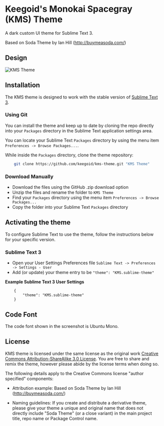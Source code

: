 # Keegoid's Monokai Spacegray (KMS) Theme

A dark custom UI theme for Sublime Text 3.

Based on Soda Theme by Ian Hill (http://buymeasoda.com/)

## Design

![KMS Theme](http://keegoid.github.io/assets/img/screenshots/kms-theme.png)

## Installation

The KMS theme is designed to work with the stable version of [Sublime Text 3](http://www.sublimetext.com/).

### Using Git

You can install the theme and keep up to date by cloning the repo directly into your `Packages` directory in the Sublime Text application settings area.

You can locate your Sublime Text `Packages` directory by using the menu item `Preferences -> Browse Packages...`.

While inside the `Packages` directory, clone the theme repository:

```bash
    git clone https://github.com/keegoid/kms-theme.git "KMS Theme"
```

### Download Manually

* Download the files using the GitHub .zip download option
* Unzip the files and rename the folder to `KMS Theme`
* Find your `Packages` directory using the menu item  `Preferences -> Browse Packages...`
* Copy the folder into your Sublime Text `Packages` directory

## Activating the theme

To configure Sublime Text to use the theme, follow the instructions below for your specific version.

### Sublime Text 3

* Open your User Settings Preferences file `Sublime Text -> Preferences -> Settings - User`
* Add (or update) your theme entry to be `"theme": "KMS.sublime-theme"`

**Example Sublime Text 3 User Settings**

```
    {
        "theme": "KMS.sublime-theme"
    }
```

## Code Font

The code font shown in the screenshot is Ubuntu Mono.

## License

KMS theme is licensed under the same license as the original work [Creative Commons Attribution-ShareAlike 3.0 License](http://creativecommons.org/licenses/by-sa/3.0/). You are free to share and remix the theme, however please abide by the license terms when doing so.

The following details apply to the Creative Commons license "author specified" components:

* Attribution example: Based on Soda Theme by Ian Hill (http://buymeasoda.com/)

* Naming guidelines: If you create and distribute a derivative theme, please give your theme a unique and original name that does not directly include "Soda Theme" (or a close variant) in the main project title, repo name or Package Control name.
